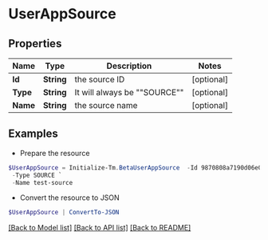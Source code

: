 # UserAppSource
## Properties

Name | Type | Description | Notes
------------ | ------------- | ------------- | -------------
**Id** | **String** | the source ID | [optional] 
**Type** | **String** | It will always be &quot;&quot;SOURCE&quot;&quot; | [optional] 
**Name** | **String** | the source name | [optional] 

## Examples

- Prepare the resource
```powershell
$UserAppSource = Initialize-Tm.BetaUserAppSource  -Id 9870808a7190d06e01719938fcd20792 `
 -Type SOURCE `
 -Name test-source
```

- Convert the resource to JSON
```powershell
$UserAppSource | ConvertTo-JSON
```

[[Back to Model list]](../README.md#documentation-for-models) [[Back to API list]](../README.md#documentation-for-api-endpoints) [[Back to README]](../README.md)

